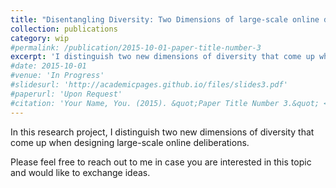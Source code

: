 ```yaml
---
title: "Disentangling Diversity: Two Dimensions of large-scale online deliberation"
collection: publications
category: wip
#permalink: /publication/2015-10-01-paper-title-number-3
excerpt: 'I distinguish two new dimensions of diversity that come up when designing large-scale online deliberations.'
#date: 2015-10-01
#venue: 'In Progress'
#slidesurl: 'http://academicpages.github.io/files/slides3.pdf'
#paperurl: 'Upon Request'
#citation: 'Your Name, You. (2015). &quot;Paper Title Number 3.&quot; <i>Journal 1</i>. 1(3).'
---
```


In this research project, I distinguish two new dimensions of diversity that come up when designing large-scale online deliberations.

Please feel free to reach out to me in case you are interested in this topic and would like to exchange ideas.
